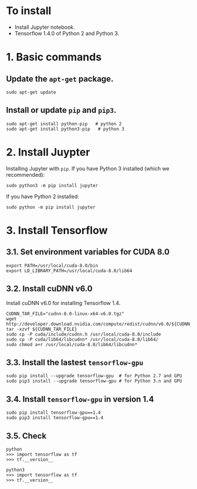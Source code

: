 # To install
* Install Jupyter notebook.
* Tensorflow 1.4.0 of Python 2 and Python 3.

# 1. Basic commands
## Update the `apt-get` package.
```
sudo apt-get update
```

## Install or update `pip` and `pip3`.
```
sudo apt-get install python-pip	  # python 2
sudo apt-get install python3-pip   # python 3
```

# 2. Install Juypter

Installing Jupyter with `pip`.
If you have Python 3 installed (which we recommended):
```
sudo python3 -m pip install jupyter
```
If you have Python 2 installed:
```
sudo python -m pip install jupyter
```

# 3. Install Tensorflow

## 3.1. Set environment variables for CUDA 8.0
```
export PATH=/usr/local/cuda-8.0/bin
export LD_LIBRARY_PATH=/usr/local/cuda-8.0/lib64
```

## 3.2. Install cuDNN v6.0
Install cuDNN v6.0 for installing Tensorflow 1.4.
```
CUDNN_TAR_FILE="cudnn-8.0-linux-x64-v6.0.tgz"
wget http://developer.download.nvidia.com/compute/redist/cudnn/v6.0/${CUDNN_TAR_FILE}
tar -xzvf ${CUDNN_TAR_FILE}
sudo cp -P cuda/include/cudnn.h /usr/local/cuda-8.0/include
sudo cp -P cuda/lib64/libcudnn* /usr/local/cuda-8.0/lib64/
sudo chmod a+r /usr/local/cuda-8.0/lib64/libcudnn*
```

## 3.3. Install the lastest `tensorflow-gpu`
```
sudo pip install --upgrade tensorflow-gpu  # for Python 2.7 and GPU
sudo pip3 install --upgrade tensorflow-gpu # for Python 3.n and GPU
```

## 3.4. Install `tensorflow-gpu` in version 1.4
```
sudo pip install tensorflow-gpu==1.4
sudo pip3 install tensorflow-gpu==1.4
```

## 3.5. Check
```
python
>>> import tensorflow as tf
>>> tf.__version__
```
```
python3
>>> import tensorflow as tf
>>> tf.__version__
```

